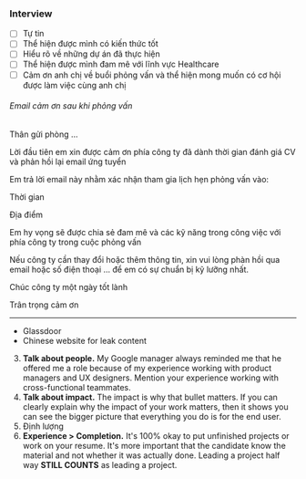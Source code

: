 ### Interview

- [ ] Tự tin
- [ ] Thể hiện được mình có kiến thức tốt
- [ ] Hiểu rõ về những dự án đã thực hiện
- [ ] Thể hiện được mình đam mê với lĩnh vực Healthcare
- [ ] Cảm ơn anh chị về buổi phỏng vấn và thể hiện mong muốn có cơ hội được làm việc cùng anh chị

###### Email cảm ơn sau khi phỏng vấn

Thân gửi phòng ...

Lời đầu tiên em xin được cảm ơn phía công ty đã dành thời gian đánh giá CV và phản hồi lại email ứng tuyển

Em trả lời email này nhằm xác nhận tham gia lịch hẹn phỏng vấn vào:

Thời gian

Địa điểm

Em hy vọng sẽ được chia sẻ đam mê và các kỹ năng trong công việc với phía công ty trong cuộc phỏng vấn

Nếu công ty cần thay đổi hoặc thêm thông tin, xin vui lòng phàn hồi qua email hoặc số điện thoại ... để em có sự chuẩn bị kỹ lưỡng nhất.

Chúc công ty một ngày tốt lành

Trân trọng cảm ơn

---

- Glassdoor
- Chinese website for leak content

3. **Talk about people.** My Google manager always reminded me that he offered me a role because of my experience working with product managers and UX designers. Mention your experience working with cross-functional teammates.
4. **Talk about impact.** The impact is why that bullet matters. If you can clearly explain why the impact of your work matters, then it shows you can see the bigger picture that everything you do is for the end user.
5. Định lượng
6. **Experience > Completion.** It's 100% okay to put unfinished projects or work on your resume. It's more important that the candidate know the material and not whether it was actually done. Leading a project half way **STILL COUNTS** as leading a project.